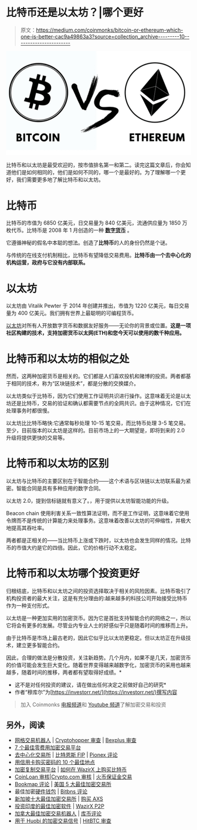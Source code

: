 # 比特币还是以太坊？|哪个更好

> 原文：<https://medium.com/coinmonks/bitcoin-or-ethereum-which-one-is-better-cac9a49863a3?source=collection_archive---------10----------------------->

![](img/ac9701a5919e63d97bc0932e39439efc.png)

比特币和以太坊是最受欢迎的，按市值排名第一和第二。读完这篇文章后，你会知道他们是如何相同的，他们是如何不同的，哪一个是最好的。为了理解哪一个更好，我们需要更多地了解比特币和以太坊。

# 比特币

比特币的市值为 6850 亿美元，日交易量为 840 亿美元，流通供应量为 1850 万枚代币。比特币是 2008 年 1 月创造的一种 [**数字货币**](https://www.investopedia.com/terms/d/digital-money.asp) 。

它遵循神秘的假名中本聪的想法。创造了**比特币**的人的身份仍然是个谜。

与传统的在线支付机制相比，比特币有望降低交易费用。**比特币由一个去中心化的机构运营，政府与它没有内部联系。**

# 以太坊

以太坊由 Vitalik Pewter 于 2014 年创建并推出，市值为 1220 亿美元，每日交易量为 400 亿美元。我们拥有世界上最聪明的可编程货币。

[以太坊](https://ethereum.org/en/)对所有人开放数字货币和数据友好服务——无论你的背景或位置。**这是一项社区构建的技术，支持加密货币以太网(ETH)和您今天可以使用的数千种应用。**

# 比特币和以太坊的相似之处

然而，这两种加密货币是相关的。它们都是人们喜欢投机和赌博的投资。两者都基于相同的技术，称为“区块链技术”，都是分散的交换媒介。

以太坊类似于比特币，因为它们使用工作证明共识进行操作。这意味着无论是以太坊还是比特币，交易的验证和确认都需要节点的全网共识。由于这种情况，它们在处理事务时都很慢。

以太坊比比特币略快:它通常每秒处理 10-15 笔交易，而比特币处理 3-5 笔交易。至少，目前版本的以太坊是这样的。目前市场上的一大期望是，即将到来的 2.0 升级将提供更快的交易等。

# 比特币和以太坊的区别

以太坊与比特币的主要区别在于智能合约——这个术语与区块链以太坊联系最为紧密。智能合同是具有多种应用的数字合同。

以太坊 2.0，提到信标链就有意义了。，用于提供以太坊智能功能的升级。

Beacon chain 使用利害关系一致性算法证明，而不是工作证明，这意味着它使用令牌而不是传统的计算能力来处理事务。这意味着改善以太坊的可伸缩性，并极大地提高其吞吐率。

两者都是正相关的——当比特币上涨或下跌时，以太坊也会发生同样的情况。比特币的市值大约是它的四倍。因此，它的价格行动不太稳定。

# 比特币和以太坊哪个投资更好

归根结底，比特币和以太坊之间的投资选择取决于相关的风险因素。比特币吸引了机构投资者的最大关注，这是有充分理由的:越来越多的科技公司开始接受比特币作为一种支付形式。

以太坊是一种更加实用的加密货币。因为它是首批支持智能合约的网络之一，所以它将会有更多的发展。尽管业内专业人士的好感似乎只是随着时间的推移而上升。

由于比特币是市场上最古老的，因此它似乎比以太坊更稳定。但以太坊正在升级技术，建立更多智能合约。

因此，合理的做法是分散投资，关注新趋势。几个月内，如果不是几天，加密货币的价值可能会发生巨大变化。随着世界变得越来越数字化，加密货币的采用也越来越多，随着时间的推移，两者都有望取得好成绩。*

*   这不是对任何投资的建议，请在做出任何决定之前做好自己的研究*
*   作者“穆库尔”为[https://investorr.net/](https://investorr.net/)撰写内容

> 加入 Coinmonks [电报频道](https://t.me/coincodecap)和 [Youtube 频道](https://www.youtube.com/c/coinmonks/videos)了解加密交易和投资

## 另外，阅读

*   [网格交易机器人](https://blog.coincodecap.com/grid-trading) | [Cryptohopper 审查](/coinmonks/cryptohopper-review-a388ff5bae88) | [Bexplus 审查](https://blog.coincodecap.com/bexplus-review)
*   [7 个最佳零费用加密交易平台](https://blog.coincodecap.com/zero-fee-crypto-exchanges)
*   [去中心化交易所](https://blog.coincodecap.com/what-are-decentralized-exchanges) | [比特恩斯 FIP](https://blog.coincodecap.com/bitbns-fip) | [Pionex 评论](https://blog.coincodecap.com/pionex-review-exchange-with-crypto-trading-bot)
*   [用信用卡购买密码的 10 个最佳地点](https://blog.coincodecap.com/buy-crypto-with-credit-card)
*   [加密复制交易平台](/coinmonks/top-10-crypto-copy-trading-platforms-for-beginners-d0c37c7d698c) | [如何在 WazirX 上购买比特币](/coinmonks/buy-bitcoin-on-wazirx-2d12b7989af1)
*   [CoinLoan 审核](https://blog.coincodecap.com/coinloan-review)|[Crypto.com 审核](/coinmonks/crypto-com-review-f143dca1f74c) | [火币保证金交易](/coinmonks/huobi-margin-trading-b3b06cdc1519)
*   [Bookmap 评论](https://blog.coincodecap.com/bookmap-review-2021-best-trading-software) | [美国 5 大最佳加密交易所](https://blog.coincodecap.com/crypto-exchange-usa)
*   最佳加密[硬件钱包](/coinmonks/hardware-wallets-dfa1211730c6) | [Bitbns 评论](/coinmonks/bitbns-review-38256a07e161)
*   [新加坡十大最佳加密交易所](https://blog.coincodecap.com/crypto-exchange-in-singapore) | [购买 AXS](https://blog.coincodecap.com/buy-axs-token)
*   [投资印度的最佳加密软件](https://blog.coincodecap.com/best-crypto-to-invest-in-india-in-2021) | [WazirX P2P](https://blog.coincodecap.com/wazirx-p2p)
*   [加拿大最佳加密交易机器人](https://blog.coincodecap.com/5-best-crypto-trading-bots-in-canada) | [库币评论](https://blog.coincodecap.com/kucoin-review)
*   [用于 Huobi 的加密交易信号](https://blog.coincodecap.com/huobi-crypto-trading-signals) | [HitBTC 审查](/coinmonks/hitbtc-review-c5143c5d53c2)